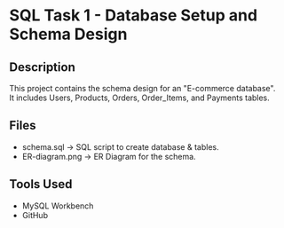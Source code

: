 # SQL Task 1 - Database Setup and Schema Design

## Description
This project contains the schema design for an "E-commerce database".  
It includes Users, Products, Orders, Order_Items, and Payments tables.  

## Files
- schema.sql → SQL script to create database & tables.  
- ER-diagram.png → ER Diagram for the schema.  

## Tools Used
- MySQL Workbench  
- GitHub
